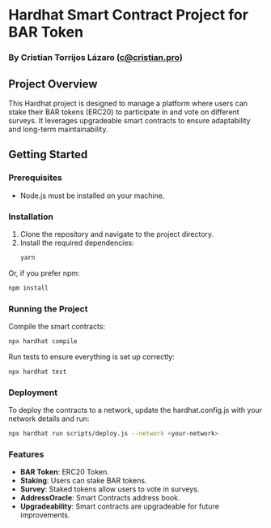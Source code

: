 # Hardhat Smart Contract Project for BAR Token
### By Cristian Torrijos Lázaro (c@cristian.pro)

## Project Overview
This Hardhat project is designed to manage a platform where users can stake their BAR tokens (ERC20) to participate in and vote on different surveys. It leverages upgradeable smart contracts to ensure adaptability and long-term maintainability.

## Getting Started

### Prerequisites
- Node.js must be installed on your machine.

### Installation
1. Clone the repository and navigate to the project directory.
2. Install the required dependencies:
   ```bash
   yarn
   ```
Or, if you prefer npm:
```bash
npm install
```

### Running the Project
Compile the smart contracts:
```bash
npx hardhat compile
```

Run tests to ensure everything is set up correctly:
```bash
npx hardhat test
```

### Deployment
To deploy the contracts to a network, update the hardhat.config.js with your network details and run:

```bash
npx hardhat run scripts/deploy.js --network <your-network>
```

### Features

- **BAR Token**: ERC20 Token.
- **Staking**: Users can stake BAR tokens.
- **Survey**: Staked tokens allow users to vote in surveys.
- **AddressOracle**: Smart Contracts address book.
- **Upgradeability**: Smart contracts are upgradeable for future improvements.
